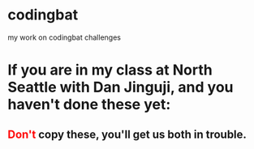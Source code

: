 # codingbat
my work on codingbat challenges

<h1>If you are in my class at North Seattle with Dan Jinguji, and you haven't done these yet:</h1>
<h2><span style="color:red"><b>Don't</b></span> copy these, you'll get us <b>both</b> in trouble.</h2>
